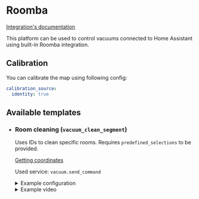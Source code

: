 # Roomba

[Integration's documentation](https://www.home-assistant.io/integrations/roomba)

This platform can be used to control vacuums connected to Home Assistant using built-in Roomba integration.

## Calibration

You can calibrate the map using following config:
```yaml
calibration_source:
  identity: true
```

## Available templates

* ### Room cleaning (`vacuum_clean_segment`)

  Uses IDs to clean specific rooms. Requires `predefined_selections` to be provided.

  [Getting coordinates](/docs/templates/setup.md#getting-coordinates)

  Used service: `vacuum.send_command`

  <details>
  <summary>Example configuration</summary>

  ```yaml
  map_modes:
    - template: vacuum_clean_segment
      variables:
        pmap_id: abc123def456
      predefined_selections:
        - id: Bedroom
          variables:
            type: rid
          outline: [[ 21458, 32131 ], [ 24235, 32152 ], [ 24194, 27409 ], [ 23181, 27409 ]]
          label:
            text: "Bedroom"
            x: 22932
            y: 30339
            offset_y: 35
          icon:
            name: "mdi:bed"
            x: 22932
            y: 30339
        - id: Bathroom
          variables:
            type: zid
          outline: [[ 21478, 27237 ], [ 23048, 27250 ], [ 23061, 25655 ], [ 21478, 25680 ]]
          label:
            text: "Bathroom"
            x: 22282
            y: 26496
            offset_y: 35
          icon:
            name: "mdi:shower"
            x: 22282
            y: 26496
  ```

  </details>
  <details>
  <summary>Example video</summary>

  https://user-images.githubusercontent.com/6118709/141666925-34b01cde-82ff-447b-aecc-e9ced402b1ed.mp4

  </details>
